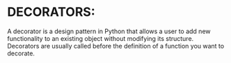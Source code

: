 # DECORATORS:
A decorator is a design pattern in Python that allows a user to add new functionality to an existing object without modifying its structure. Decorators are usually called before the definition of a function you want to decorate.
